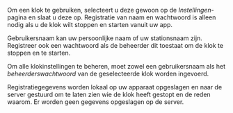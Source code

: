 ﻿Om een klok te gebruiken, selecteert u deze gewoon op de *Instellingen*-pagina en slaat u deze op.
Registratie van naam en wachtwoord is alleen nodig als u de klok wilt stoppen en starten vanuit uw app.

Gebruikersnaam kan uw persoonlijke naam of uw stationsnaam zijn.
Registreer ook een wachtwoord als de beheerder dit toestaat om de klok te stoppen en te starten.

Om alle klokinstellingen te beheren, moet zowel een gebruikersnaam als het *beheerderswachtwoord* van de geselecteerde klok worden ingevoerd.

Registratiegegevens worden lokaal op uw apparaat opgeslagen en naar de server gestuurd om te laten zien wie de klok heeft gestopt en de reden waarom. Er worden geen gegevens opgeslagen op de server.
